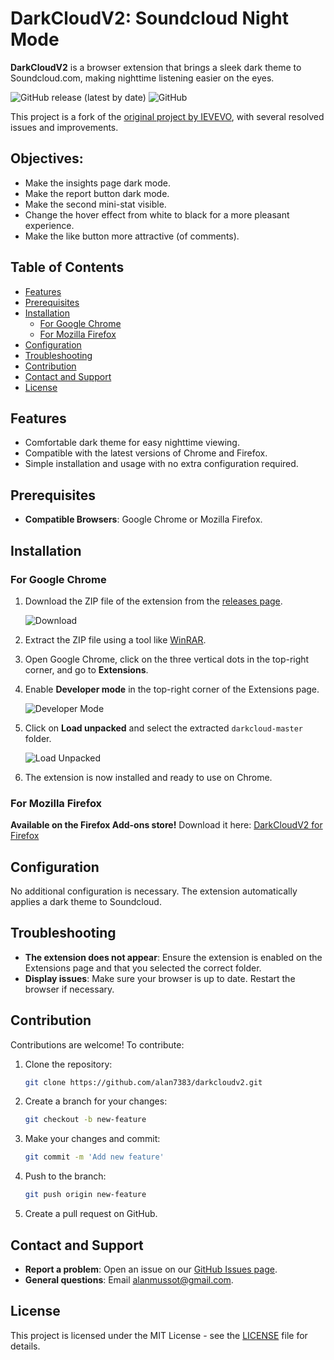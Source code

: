 # DarkCloudV2: Soundcloud Night Mode

**DarkCloudV2** is a browser extension that brings a sleek dark theme to Soundcloud.com, making nighttime listening easier on the eyes.

![GitHub release (latest by date)](https://img.shields.io/github/v/release/alan7383/darkcloud)
![GitHub](https://img.shields.io/github/license/alan7383/darkcloud)

This project is a fork of the [original project by IEVEVO](https://github.com/IEVEVO/darkcloud), with several resolved issues and improvements.

## Objectives:

- Make the insights page dark mode.
- Make the report button dark mode.
- Make the second mini-stat visible.
- Change the hover effect from white to black for a more pleasant experience.
- Make the like button more attractive (of comments).

## Table of Contents

- [Features](#features)
- [Prerequisites](#prerequisites)
- [Installation](#installation)
  - [For Google Chrome](#for-google-chrome)
  - [For Mozilla Firefox](#for-mozilla-firefox)
- [Configuration](#configuration)
- [Troubleshooting](#troubleshooting)
- [Contribution](#contribution)
- [Contact and Support](#contact-and-support)
- [License](#license)

## Features

- Comfortable dark theme for easy nighttime viewing.
- Compatible with the latest versions of Chrome and Firefox.
- Simple installation and usage with no extra configuration required.

## Prerequisites

- **Compatible Browsers**: Google Chrome or Mozilla Firefox.

## Installation

### For Google Chrome

1. Download the ZIP file of the extension from the [releases page](https://github.com/alan7383/darkcloud/releases).

   ![Download](https://github.com/user-attachments/assets/ee6ffa36-fa90-414d-8a86-d349ed1fc2ac)

2. Extract the ZIP file using a tool like [WinRAR](https://www.win-rar.com/start.html?&L=10).

3. Open Google Chrome, click on the three vertical dots in the top-right corner, and go to **Extensions**.

4. Enable **Developer mode** in the top-right corner of the Extensions page.

   ![Developer Mode](https://github.com/user-attachments/assets/c96129a3-b6c3-4b88-b25b-79af0f18b134)

5. Click on **Load unpacked** and select the extracted `darkcloud-master` folder.

   ![Load Unpacked](https://github.com/user-attachments/assets/74411e0e-19ee-4435-95a7-f268afa95231)

6. The extension is now installed and ready to use on Chrome.

### For Mozilla Firefox

**Available on the Firefox Add-ons store!** Download it here: [DarkCloudV2 for Firefox](https://addons.mozilla.org/fr/android/addon/darkcloudv2/)

## Configuration

No additional configuration is necessary. The extension automatically applies a dark theme to Soundcloud.

## Troubleshooting

- **The extension does not appear**: Ensure the extension is enabled on the Extensions page and that you selected the correct folder.
- **Display issues**: Make sure your browser is up to date. Restart the browser if necessary.

## Contribution

Contributions are welcome! To contribute:

1. Clone the repository: 

   ```bash
   git clone https://github.com/alan7383/darkcloudv2.git
   ```

2. Create a branch for your changes: 

   ```bash
   git checkout -b new-feature
   ```

3. Make your changes and commit: 

   ```bash
   git commit -m 'Add new feature'
   ```

4. Push to the branch: 

   ```bash
   git push origin new-feature
   ```

5. Create a pull request on GitHub.

## Contact and Support

- **Report a problem**: Open an issue on our [GitHub Issues page](https://github.com/alan7383/darkcloud/issues).
- **General questions**: Email [alanmussot@gmail.com](mailto:alanmussot@gmail.com).

## License

This project is licensed under the MIT License - see the [LICENSE](LICENSE) file for details.
